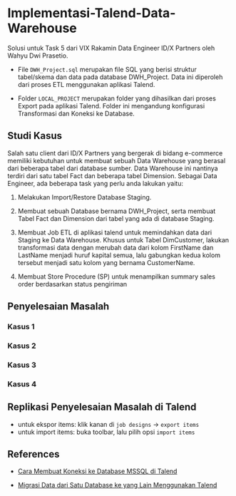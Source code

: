 # Implementasi-Talend-Data-Warehouse

Solusi untuk Task 5 dari VIX Rakamin Data Engineer ID/X Partners oleh Wahyu Dwi Prasetio.

- File `DWH_Project.sql` merupakan file SQL yang berisi struktur tabel/skema dan data pada database DWH_Project. Data ini diperoleh dari proses ETL menggunakan aplikasi Talend.

- Folder `LOCAL_PROJECT` merupakan folder yang dihasilkan dari proses Export pada aplikasi Talend. Folder ini mengandung konfigurasi Transformasi dan Koneksi ke Database.



## Studi Kasus

Salah satu client dari ID/X Partners yang bergerak di bidang e-commerce memiliki kebutuhan untuk membuat sebuah Data Warehouse yang berasal dari beberapa tabel dari database sumber. Data Warehouse ini nantinya terdiri dari satu tabel Fact dan beberapa tabel Dimension. Sebagai Data Engineer, ada beberapa task yang perlu anda lakukan yaitu:

1. Melakukan Import/Restore Database Staging.

2. Membuat sebuah Database bernama DWH_Project, serta membuat Tabel Fact dan Dimension dari tabel yang ada di database Staging.

3. Membuat Job ETL di aplikasi talend untuk memindahkan data dari Staging ke Data Warehouse. Khusus untuk Tabel DimCustomer, lakukan transformasi data dengan merubah data dari kolom FirstName dan LastName menjadi huruf kapital semua, lalu gabungkan kedua kolom tersebut menjadi satu kolom yang bernama CustomerName.

4. Membuat Store Procedure (SP) untuk menampilkan summary sales order berdasarkan status pengiriman



## Penyelesaian Masalah

### Kasus 1



### Kasus 2



### Kasus 3



### Kasus 4



## Replikasi Penyelesaian Masalah di Talend

- untuk ekspor items: klik kanan di `job designs` -> `export items`
- untuk import items: buka toolbar, lalu pilih opsi `import items`



## References

- [Cara Membuat Koneksi ke Database MSSQL di Talend](https://blogs.perficient.com/2022/10/14/how-to-connect-sql-server-with-talend-tool/)

- [Migrasi Data dari Satu Database ke yang Lain Menggunakan Talend](https://www.youtube.com/watch?v=gC_UX1AkuiQ&t=574s)
